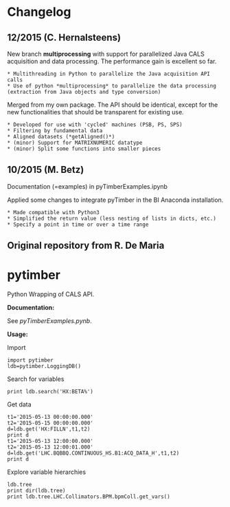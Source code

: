# Changelog

## 12/2015 (C. Hernalsteens)

New branch **multiprocessing** with support for parallelized Java CALS acquisition and data processing. The performance gain is excellent so far.

    * Multithreading in Python to parallelize the Java acquisition API calls
    * Use of python *multiprocessing* to parallelize the data processing (extraction from Java objects and type conversion)

Merged from my own package. The API should be identical, except for the new functionalities that should be transparent for existing use.

    * Developed for use with 'cycled' machines (PSB, PS, SPS)
    * Filtering by fundamental data
    * Aligned datasets (*getAligned()*)
    * (minor) Support for MATRIXNUMERIC datatype
    * (minor) Split some functions into smaller pieces

## 10/2015 (M. Betz)

Documentation (=examples) in pyTimberExamples.ipynb

Applied some changes to integrate pyTimber in the BI Anaconda installation.

    * Made compatible with Python3
    * Simplified the return value (less nesting of lists in dicts, etc.)
    * Specify a point in time or over a time range
    
## Original repository from R. De Maria


# pytimber

Python Wrapping of CALS API. 

**Documentation:**

See *pyTimberExamples.pynb*.

**Usage:**

Import

    import pytimber
    ldb=pytimber.LoggingDB()

Search for variables

    print ldb.search('HX:BETA%')

Get data

    t1='2015-05-13 00:00:00.000'
    t2='2015-05-15 00:00:00.000'
    d=ldb.get('HX:FILLN',t1,t2)
    print d
    t1='2015-05-13 12:00:00.000'
    t2='2015-05-13 12:00:01.000'
    d=ldb.get('LHC.BQBBQ.CONTINUOUS_HS.B1:ACQ_DATA_H',t1,t2)
    print d

Explore variable hierarchies

    ldb.tree
    print dir(ldb.tree)
    print ldb.tree.LHC.Collimators.BPM.bpmColl.get_vars()
